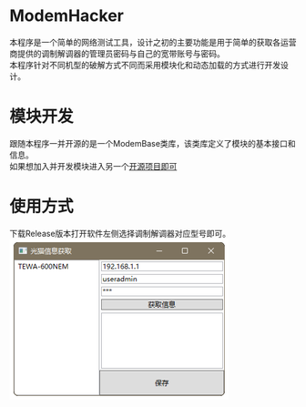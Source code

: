 # ModemHacker  
本程序是一个简单的网络测试工具，设计之初的主要功能是用于简单的获取各运营商提供的调制解调器的管理员密码与自己的宽带账号与密码。  
本程序针对不同机型的破解方式不同而采用模块化和动态加载的方式进行开发设计。  
# 模块开发  
跟随本程序一并开源的是一个ModemBase类库，该类库定义了模块的基本接口和信息。  
如果想加入并开发模块进入另一个[开源项目即可](https://github.com/GuokeNo1/ModemBase)  
# 使用方式  
下载Release版本打开软件左侧选择调制解调器对应型号即可。  
![截图](https://github.com/GuokeNo1/ModemHacker/raw/main/window.png)
